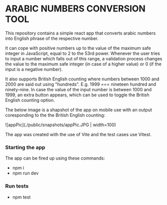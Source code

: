 # ARABIC NUMBERS CONVERSION TOOL

This repository contains a simple react app that converts arabic numbers into English phrase of the respective number.

It can cope with positive numbers up to the value of the maximum safe integer in JavaScript, equal to 2 to the 53rd power. Whenever the user tries to input a number which falls out of this range, a validation process changes the value to the maximum safe integer (in case of a higher value) or 0 (if the input is a negative number).

It also supports British English counting where numbers between 1000 and 2000 are said out using "hundreds". E.g. 1999 === nineteen hundred and ninety-nine. In case the value of the input number is between 1000 and 1999, an extra button appears, which can be used to toggle the British English counting option.

The below image is a shapshot of the app on mobile use with an output coresponding to the the British English counting:

![appPic](./public/snapshots/appPic.JPG | width=100)

The app was created with the use of Vite and the test cases use Vitest.

### Starting the app

The app can be fired up using these commands:

- npm i
- npm run dev

### Run tests

- npm test

